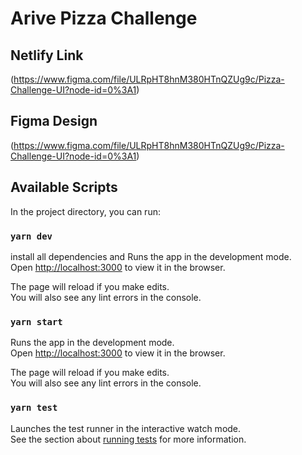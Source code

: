 # Arive Pizza Challenge

## Netlify Link

(https://www.figma.com/file/ULRpHT8hnM380HTnQZUg9c/Pizza-Challenge-UI?node-id=0%3A1)

## Figma Design

(https://www.figma.com/file/ULRpHT8hnM380HTnQZUg9c/Pizza-Challenge-UI?node-id=0%3A1)

## Available Scripts

In the project directory, you can run:

### `yarn dev`

install all dependencies and Runs the app in the development mode.\
Open [http://localhost:3000](http://localhost:3000) to view it in the browser.

The page will reload if you make edits.\
You will also see any lint errors in the console.

### `yarn start`

Runs the app in the development mode.\
Open [http://localhost:3000](http://localhost:3000) to view it in the browser.

The page will reload if you make edits.\
You will also see any lint errors in the console.

### `yarn test`

Launches the test runner in the interactive watch mode.\
See the section about [running tests](https://facebook.github.io/create-react-app/docs/running-tests) for more information.
